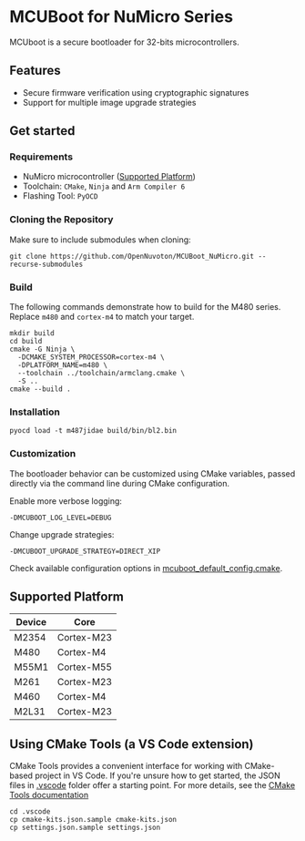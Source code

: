 # MCUBoot for NuMicro Series

MCUboot is a secure bootloader for 32-bits microcontrollers.

## Features

* Secure firmware verification using cryptographic signatures
* Support for multiple image upgrade strategies

## Get started

### Requirements

* NuMicro microcontroller ([Supported Platform](#supported-platform))
* Toolchain: `CMake`, `Ninja` and `Arm Compiler 6`
* Flashing Tool: `PyOCD`

### Cloning the Repository

Make sure to include submodules when cloning:
```
git clone https://github.com/OpenNuvoton/MCUBoot_NuMicro.git --recurse-submodules
```

### Build

The following commands demonstrate how to build for the M480 series.
Replace `m480` and `cortex-m4` to match your target.
```
mkdir build
cd build
cmake -G Ninja \
  -DCMAKE_SYSTEM_PROCESSOR=cortex-m4 \
  -DPLATFORM_NAME=m480 \
  --toolchain ../toolchain/armclang.cmake \
  -S ..
cmake --build .
```

### Installation

```
pyocd load -t m487jidae build/bin/bl2.bin
```

### Customization

The bootloader behavior can be customized using CMake variables, passed directly via the command line during CMake configuration.

Enable more verbose logging:
```
-DMCUBOOT_LOG_LEVEL=DEBUG
```

Change upgrade strategies:
```
-DMCUBOOT_UPGRADE_STRATEGY=DIRECT_XIP
```

Check available configuration options in [mcuboot_default_config.cmake](https://github.com/OpenNuvoton/MCUBoot_NuMicro/blob/master/bl2/ext/mcuboot/mcuboot_default_config.cmake).

## Supported Platform

| Device | Core  |
| --- | --- |
| M2354 | Cortex-M23 |
| M480 | Cortex-M4 |
| M55M1 | Cortex-M55 |
| M261 | Cortex-M23 |
| M460 | Cortex-M4 |
| M2L31 | Cortex-M23 |

## Using CMake Tools (a VS Code extension)

CMake Tools provides a convenient interface for working with CMake-based project in VS Code.
If you're unsure how to get started,
the JSON files in [.vscode](https://github.com/OpenNuvoton/MCUBoot_NuMicro/tree/master/.vscode) folder offer a starting point.
For more details, see the [CMake Tools documentation](https://github.com/microsoft/vscode-cmake-tools/blob/main/docs/README.md)
```
cd .vscode
cp cmake-kits.json.sample cmake-kits.json
cp settings.json.sample settings.json
```
